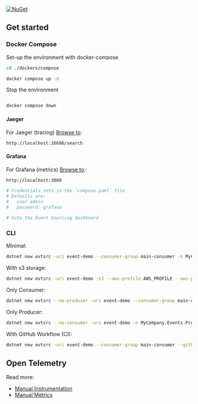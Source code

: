 [![NuGet](https://img.shields.io/nuget/v/Skeleton.svg)](https://www.nuget.org/packages/Skeleton/) 

## Get started 

### Docker Compose

Set-up the environment with docker-compose 

```bash
cd ./dockers/compose
```

```bash
docker compose up -d
```

Stop the environment

```bash

docker compose down
```

#### Jaeger 

For Jaeger (tracing) [Browse to](http://localhost:16686/search):
```bash
http://localhost:16686/search
```

#### Grafana 

For Grafana (metrics) [Browse to](http://localhost:3000/)::
```bash
http://localhost:3000

# Credentials sets in the `compose.yaml` file
# Defaults are:
#   user admin
#   password: grafana

# Goto the Event Sourcing dashboard
```

### CLI

Minimal:

```bash
dotnet new evtsrc -uri event-demo --consumer-group main-consumer -n MyCompany.Events -eb MyEvent
```

With s3 storage:  

```bash
dotnet new evtsrc -uri event-demo -s3 --aws-profile AWS_PROFILE --aws-profile-region us-east-1 --s3-bucket event-sourcing-demo --consumer-group main-consumer -n MyCompany.Events -eb MyEvent
```

Only Consumer:  

```bash
dotnet new evtsrc --no-producer -uri event-demo --consumer-group main-consumer -n MyCompany.Events.Consumer -eb MyEvent
```  

Only Producer:  

```bash
dotnet new evtsrc --no-consumer -uri event-demo -n MyCompany.Events.Producer -eb MyEvent
```  

With GitHub Workflow (CI):  

```bash
dotnet new evtsrc -uri event-demo --consumer-group main-consumer --github-ci --git-email ci-mail@gmail.com -n MyCompany.Events -eb MyEvent
```  

## Open Telemetry

Read more:

- [Manual Instrumentation](https://opentelemetry.io/docs/instrumentation/net/getting-started/#manual-instrumentation)
- [Manual Metrics](https://opentelemetry.io/docs/instrumentation/net/getting-started/#manual-metrics)
